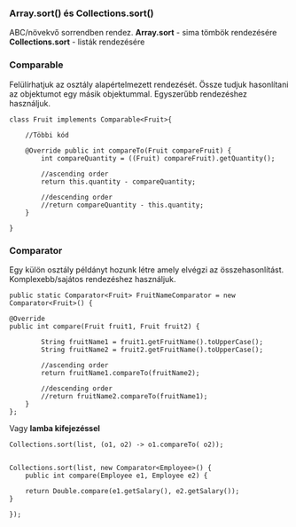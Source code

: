 
### Array.sort() és Collections.sort()

ABC/növekvő sorrendben rendez. 
**Array.sort** - sima tömbök rendezésére
**Collections.sort** - listák rendezésére

### Comparable

Felülírhatjuk az osztály alapértelmezett rendezését.
Össze tudjuk hasonlítani az objektumot egy másik objektummal.
Egyszerűbb rendezéshez használjuk.
```
class Fruit implements Comparable<Fruit>{

	//Többi kód

	@Override public int compareTo(Fruit compareFruit) { 
		int compareQuantity = ((Fruit) compareFruit).getQuantity();
	 
		//ascending order 
		return this.quantity - compareQuantity; 
	
		//descending order 
		//return compareQuantity - this.quantity; 
	}

}
```


### Comparator

Egy külön osztály példányt hozunk létre amely elvégzi az összehasonlítást.
Komplexebb/sajátos rendezéshez használjuk.
```
public static Comparator<Fruit> FruitNameComparator = new Comparator<Fruit>() { 

@Override
public int compare(Fruit fruit1, Fruit fruit2) { 

		String fruitName1 = fruit1.getFruitName().toUpperCase(); 
		String fruitName2 = fruit2.getFruitName().toUpperCase(); 

		//ascending order 
		return fruitName1.compareTo(fruitName2); 

		//descending order 
		//return fruitName2.compareTo(fruitName1); 
	} 
};
```

Vagy **lamba kifejezéssel**
```
Collections.sort(list, (o1, o2) -> o1.compareTo( o2));


Collections.sort(list, new Comparator<Employee>() {
	public int compare(Employee e1, Employee e2) {

	return Double.compare(e1.getSalary(), e2.getSalary());
}

});
```